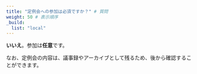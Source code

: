 ```yaml
---
title: "定例会への参加は必須ですか？" # 質問
weight: 50 # 表示順序
_build:
  list: "local"
---
```


**いいえ**。参加は**任意**です。

なお、定例会の内容は、議事録やアーカイブとして残るため、後から確認することができます。
